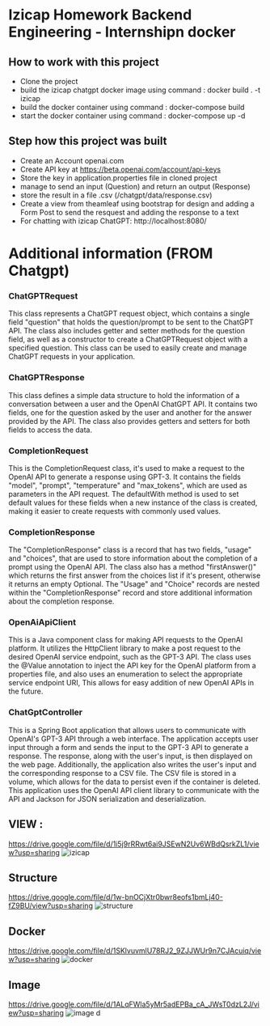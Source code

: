 # Izicap Homework Backend Engineering - Internshipn docker

## How  to  work  with  this  project
* Clone the project
* build the izicap chatgpt docker image  using command :  docker build . -t izicap
* build the docker container using command  : docker-compose build
* start the docker container using command  : docker-compose up -d
## Step how this  project was built
* Create an Account openai.com
* Create API key at https://beta.openai.com/account/api-keys
* Store the key in application.properties file in cloned project
* manage to send an input (Question) and return an output (Response)
* store the result in  a file .csv (/chatgpt/data/response.csv)
* Create a  view from theamleaf using bootstrap for design and adding a Form Post to send the  resquest and adding the response to a text
* For chatting with izicap ChatGPT: http://localhost:8080/

# Additional information (FROM Chatgpt)


### ChatGPTRequest

This class represents a ChatGPT request object, which contains a single field "question" that holds the question/prompt to be sent to the ChatGPT API. The class also includes getter and setter methods for the question field, as well as a constructor to create a ChatGPTRequest object with a specified question. This class can be used to easily create and manage ChatGPT requests in your application.

### ChatGPTResponse

This class defines a simple data structure to hold the information of a conversation between a user and the OpenAI ChatGPT API. It contains two fields, one for the question asked by the user and another for the answer provided by the API. The class also provides getters and setters for both fields to access the data.

### CompletionRequest

This is the CompletionRequest class, it's used to make a request to the OpenAI API to generate a response using GPT-3. It contains the fields "model", "prompt", "temperature" and "max_tokens", which are used as parameters in the API request. The defaultWith method is used to set default values for these fields when a new instance of the class is created, making it easier to create requests with commonly used values.

### CompletionResponse

The "CompletionResponse" class is a record that has two fields, "usage" and "choices", that are used to store information about the completion of a prompt using the OpenAI API. The class also has a method "firstAnswer()" which returns the first answer from the choices list if it's present, otherwise it returns an empty Optional. The "Usage" and "Choice" records are nested within the "CompletionResponse" record and store additional information about the completion response.

### OpenAiApiClient

This is a Java component class for making API requests to the OpenAI platform. It utilizes the HttpClient library to make a post request to the desired OpenAI service endpoint, such as the GPT-3 API. The class uses the @Value annotation to inject the API key for the OpenAI platform from a properties file, and also uses an enumeration to select the appropriate service endpoint URI, This allows for easy addition of new OpenAI APIs in the future.

### ChatGptController

This is a Spring Boot application that allows users to communicate with OpenAI's GPT-3 API through a web interface. The application accepts user input through a form and sends the input to the GPT-3 API to generate a response. The response, along with the user's input, is then displayed on the web page. Additionally, the application also writes the user's input and the corresponding response to a CSV file. The CSV file is stored in a volume, which allows for the data to persist even if the container is deleted. This application uses the OpenAI API client library to communicate with the API and Jackson for JSON serialization and deserialization.


## VIEW :
https://drive.google.com/file/d/1i5j9rRRwt6ai9JSEwN2Uv6WBdQsrkZL1/view?usp=sharing
![izicap](https://user-images.githubusercontent.com/44303541/215216320-88f95df4-c709-413e-a42b-0af697e047e3.png)
## Structure 
https://drive.google.com/file/d/1w-bnOCjXtr0bwr8eofs1bmLj40-fZ9BU/view?usp=sharing
![structure](https://user-images.githubusercontent.com/44303541/215216169-9b23b3ac-5ebb-4a95-a7d6-6b2efcc363c5.png)
## Docker
https://drive.google.com/file/d/1SKlvuvmlU78RJ2_9ZJJWUr9n7CJAcuiq/view?usp=sharing
![docker](https://user-images.githubusercontent.com/44303541/215216209-abb9208a-4eab-4f82-b66c-91f94606a36f.png)
## Image
https://drive.google.com/file/d/1ALqFWla5yMr5adEPBa_cA_JWsT0dzL2J/view?usp=sharing
![image d](https://user-images.githubusercontent.com/44303541/215216414-6c522b49-03d3-404e-a9bb-7ee711ec4212.png)
